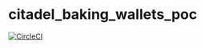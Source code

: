 # citadel_baking_wallets_poc
[![CircleCI](https://circleci.com/gh/cybor97/citadel_baking_wallets_poc.svg?style=svg)](https://circleci.com/gh/cybor97/citadel_baking_wallets_poc)
